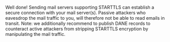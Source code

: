 Well done! Sending mail servers supporting STARTTLS can establish a secure connection with your mail server(s). Passive attackers who eavesdrop the mail traffic to you, will therefore not be able to read emails in transit. Note: we additionally recommend to publish DANE records to counteract active attackers from stripping STARTTLS encryption by manipulating the mail traffic.
